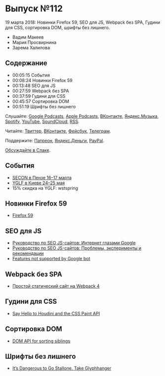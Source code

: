 # Выпуск №112

19 марта 2018: Новинки Firefox 59, SEO для JS, Webpack без SPA, Гудини для CSS, сортировка DOM, шрифты без лишнего.

- Вадим Макеев
- Мария Просвирнина
- Зарема Халилова

## Содержание

- 00:05:15 События
- 00:08:24 Новинки Firefox 59
- 00:13:48 SEO для JS
- 00:27:59 Webpack без SPA
- 00:37:59 Гудини для CSS
- 00:45:57 Сортировка DOM
- 00:51:19 Шрифты без лишнего

Слушайте: [Google Podcasts](https://podcasts.google.com/?feed=aHR0cHM6Ly93ZWItc3RhbmRhcmRzLnJ1L3BvZGNhc3QvZmVlZC8), [Apple Podcasts](https://itunes.apple.com/podcast/id1080500016), [ВКонтакте](https://vk.com/podcasts-32017543), [Яндекс.Музыка](https://music.yandex.ru/album/6245956), [Spotify](https://open.spotify.com/show/3rzAcADjpBpXt73L0epTjV), [YouTube](https://www.youtube.com/playlist?list=PLMBnwIwFEFHcwuevhsNXkFTcadeX5R1Go), [SoundCloud](https://soundcloud.com/web-standards), [RSS](https://web-standards.ru/podcast/feed/).

Читайте: [Твиттер](https://twitter.com/webstandards_ru), [ВКонтакте](https://vk.com/webstandards_ru), [Фейсбук](https://www.facebook.com/webstandardsru), [Телеграм](https://t.me/webstandards_ru).

Поддержите: [Патреон](https://www.patreon.com/webstandards_ru), [Яндекс.Деньги](https://money.yandex.ru/to/41001119329753), [PayPal](https://www.paypal.me/pepelsbey).

[Обсуждайте в Слаке](http://slack.web-standards.ru/).

## События

- [SECON в Пензе 16–17 марта](https://2018.secon.ru/)
- [YGLF в Киеве 24–25 мая](http://yglf.com.ua/)
- 15% скидка на YGLF: wstspring

## Новинки Firefox 59

- [Firefox 59](http://tanalin.com/blog/2018/03/firefox-59/)

## SEO для JS

- [Руководство по SEO JS-сайтов: Интернет глазами Google](https://habr.ru/p/350976/)
- [Руководство по SEO JS-сайтов: Проблемы, эксперименты и рекомендации](https://habr.ru/p/351058/)
- [Features not supported by Google bot](https://twitter.com/ebidel/status/973306463081738240)

## Webpack без SPA

- [Простой статический сайт на Webpack 4](https://habr.ru/p/350886/)

## Гудини для CSS

- [Say Hello to Houdini and the CSS Paint API](https://codersblock.com/blog/say-hello-to-houdini-and-the-css-paint-api/)

## Сортировка DOM

- [DOM API for sorting siblings](https://github.com/whatwg/dom/issues/586)

## Шрифты без лишнего

- [It’s Dangerous to Go Stallone. Take Glyphhanger](https://www.filamentgroup.com/lab/glyphhanger/)
